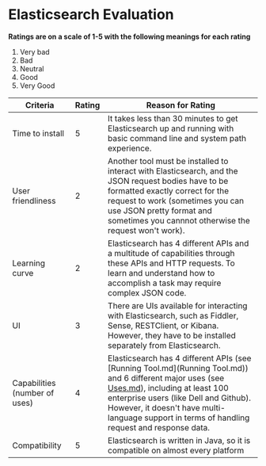 # Elasticsearch Evaluation

**Ratings are on a scale of 1-5 with the following meanings for each rating**

1. Very bad
2. Bad
3. Neutral
4. Good
5. Very Good

| Criteria | Rating  | Reason for Rating |
|--------- | ------- | ----------------- |
| Time to install | 5 | It takes less than 30 minutes to get Elasticsearch up and running with basic command line and system path experience. |
| User friendliness | 2 | Another tool must be installed to interact with Elasticsearch, and the JSON request bodies have to be formatted exactly correct for the request to work (sometimes you can use JSON pretty format and sometimes you cannnot otherwise the request won't work).|
| Learning curve | 2 | Elasticsearch has 4 different APIs and a multitude of capabilities through these APIs and HTTP requests. To learn and understand how to accomplish a task may require complex JSON code. |
| UI | 3 | There are UIs available for interacting with Elasticsearch, such as Fiddler, Sense, RESTClient, or Kibana. However, they have to be installed separately from Elasticsearch. |
| Capabilities (number of uses) | 4 | Elasticsearch has 4 different APIs (see [Running Tool.md](Running Tool.md)) and 6 different major uses (see [Uses.md](Uses.md)), including at least 100 enterprise users (like Dell and Github). However, it doesn't have multi-language support in terms of handling request and response data. |
| Compatibility | 5 | Elasticsearch is written in Java, so it is compatible on almost every platform |
